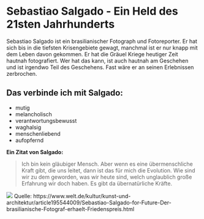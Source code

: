 # Sebastiao Salgado - Ein Held des 21sten Jahrhunderts

Sebastiao Salgado ist ein brasilianischer Fotograph und Fotoreporter. Er hat sich bis in die tiefsten Krisengebiete gewagt, manchmal ist er nur knapp mit dem Leben davon gekommen. Er hat die Gräuel Kriege heutiger Zeit hautnah fotografiert. Wer hat das kann, ist auch hautnah am Geschehen und ist irgendwo Teil des Geschehens. Fast wäre er an seinen Erlebnissen zerbrochen.

## Das verbinde ich mit Salgado:
* mutig
* melancholisch
* verantwortungsbewusst
* waghalsig
* menschenliebend
* aufopfernd

**Ein Zitat von Salgado:**
>Ich bin kein gläubiger Mensch. Aber wenn es eine übermenschliche Kraft gibt, die uns leitet, dann ist das für mich die Evolution. Wie sind wir zu dem geworden, was wir heute sind, welch unglaublich große Erfahrung wir doch haben. Es gibt da übernatürliche Kräfte.

<img src="https://www.welt.de/img/kultur/kunst-und-architektur/mobile195543993/8211629237-ci23x11-w960/Sebastiao-Salgado.jpg"> 
Quelle: https://www.welt.de/kultur/kunst-und-architektur/article195544009/Sebastiao-Salgado-for-Future-Der-brasilianische-Fotograf-erhaelt-Friedenspreis.html
